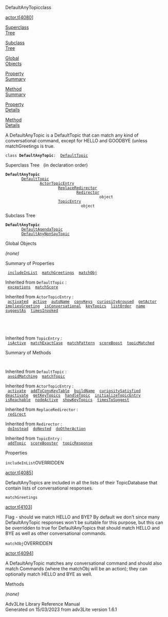 ---
---
<span class="title">DefaultAnyTopic</span><span class="type">class</span>

[actor.t](../file/actor.t.html)\[[4080](../source/actor.t.html#4080)\]

[Superclass  
Tree](#_SuperClassTree_)

[Subclass  
Tree](#_SubClassTree_)

[Global  
Objects](#_ObjectSummary_)

[Property  
Summary](#_PropSummary_)

[Method  
Summary](#_MethodSummary_)

[Property  
Details](#_Properties_)

[Method  
Details](#_Methods_)

<div class="fdesc">

A DefaultAnyTopic is a DefaultTopic that can match any kind of
conversational command, except for HELLO and GOODBYE (unless
matchGreetings is true.

`class `**`DefaultAnyTopic`**` :   `[`DefaultTopic`](../object/DefaultTopic.html)

</div>

<span id="_SuperClassTree_"></span>

<div class="mjhd">

<span class="hdln">Superclass Tree</span>   (in declaration order)

</div>

**`DefaultAnyTopic`**  
`         `[`DefaultTopic`](../object/DefaultTopic.html)  
`                 `[`ActorTopicEntry`](../object/ActorTopicEntry.html)  
`                         `[`ReplaceRedirector`](../object/ReplaceRedirector.html)  
`                                 `[`Redirector`](../object/Redirector.html)  
`                                         object`  
`                         `[`TopicEntry`](../object/TopicEntry.html)  
`                                 object`  
<span id="_SubClassTree_"></span>

<div class="mjhd">

<span class="hdln">Subclass Tree</span>  

</div>

**`DefaultAnyTopic`**  
`         `[`DefaultAgendaTopic`](../object/DefaultAgendaTopic.html)  
`         `[`DefaultAnyNonSayTopic`](../object/DefaultAnyNonSayTopic.html)  
<span id="_ObjectSummary_"></span>

<div class="mjhd">

<span class="hdln">Global Objects</span>  

</div>

*(none)* <span id="_PropSummary_"></span>

<div class="mjhd">

<span class="hdln">Summary of Properties</span>  

</div>

` `[`includeInList`](#includeInList)`  `[`matchGreetings`](#matchGreetings)`  `[`matchObj`](#matchObj)`  `

Inherited from `DefaultTopic` :  
` `[`exceptions`](../object/DefaultTopic.html#exceptions)`  `[`matchScore`](../object/DefaultTopic.html#matchScore)`  `

Inherited from `ActorTopicEntry` :  
` `[`activated`](../object/ActorTopicEntry.html#activated)`  `[`active`](../object/ActorTopicEntry.html#active)`  `[`autoName`](../object/ActorTopicEntry.html#autoName)`  `[`convKeys`](../object/ActorTopicEntry.html#convKeys)`  `[`curiosityAroused`](../object/ActorTopicEntry.html#curiosityAroused)`  `[`getActor`](../object/ActorTopicEntry.html#getActor)`  `[`impliesGreeting`](../object/ActorTopicEntry.html#impliesGreeting)`  `[`isConversational`](../object/ActorTopicEntry.html#isConversational)`  `[`keyTopics`](../object/ActorTopicEntry.html#keyTopics)`  `[`listOrder`](../object/ActorTopicEntry.html#listOrder)`  `[`name`](../object/ActorTopicEntry.html#name)`  `[`suggestAs`](../object/ActorTopicEntry.html#suggestAs)`  `[`timesInvoked`](../object/ActorTopicEntry.html#timesInvoked)`  `

` `

` `

Inherited from `TopicEntry` :  
` `[`isActive`](../object/TopicEntry.html#isActive)`  `[`matchExactCase`](../object/TopicEntry.html#matchExactCase)`  `[`matchPattern`](../object/TopicEntry.html#matchPattern)`  `[`scoreBoost`](../object/TopicEntry.html#scoreBoost)`  `[`topicMatched`](../object/TopicEntry.html#topicMatched)`  `

<span id="_MethodSummary_"></span>

<div class="mjhd">

<span class="hdln">Summary of Methods</span>  

</div>

` `

Inherited from `DefaultTopic` :  
` `[`avoidMatching`](../object/DefaultTopic.html#avoidMatching)`  `[`matchTopic`](../object/DefaultTopic.html#matchTopic)`  `

Inherited from `ActorTopicEntry` :  
` `[`activate`](../object/ActorTopicEntry.html#activate)`  `[`addToConvKeyTable`](../object/ActorTopicEntry.html#addToConvKeyTable)`  `[`buildName`](../object/ActorTopicEntry.html#buildName)`  `[`curiositySatisfied`](../object/ActorTopicEntry.html#curiositySatisfied)`  `[`deactivate`](../object/ActorTopicEntry.html#deactivate)`  `[`getKeyTopics`](../object/ActorTopicEntry.html#getKeyTopics)`  `[`handleTopic`](../object/ActorTopicEntry.html#handleTopic)`  `[`initializeTopicEntry`](../object/ActorTopicEntry.html#initializeTopicEntry)`  `[`isReachable`](../object/ActorTopicEntry.html#isReachable)`  `[`nodeActive`](../object/ActorTopicEntry.html#nodeActive)`  `[`showKeyTopics`](../object/ActorTopicEntry.html#showKeyTopics)`  `[`timesToSuggest`](../object/ActorTopicEntry.html#timesToSuggest)`  `

Inherited from `ReplaceRedirector` :  
` `[`redirect`](../object/ReplaceRedirector.html#redirect)`  `

Inherited from `Redirector` :  
` `[`doInstead`](../object/Redirector.html#doInstead)`  `[`doNested`](../object/Redirector.html#doNested)`  `[`doOtherAction`](../object/Redirector.html#doOtherAction)`  `

Inherited from `TopicEntry` :  
` `[`addTopic`](../object/TopicEntry.html#addTopic)`  `[`scoreBooster`](../object/TopicEntry.html#scoreBooster)`  `[`topicResponse`](../object/TopicEntry.html#topicResponse)`  `

<span id="_Properties_"></span>

<div class="mjhd">

<span class="hdln">Properties</span>  

</div>

<span id="includeInList"></span>

`includeInList`<span class="rem">OVERRIDDEN</span>

[actor.t](../file/actor.t.html)\[[4085](../source/actor.t.html#4085)\]

<div class="desc">

DefaultAnyTopics are included in all the lists of their TopicDatabase
that contain lists of conversational responses.

</div>

<span id="matchGreetings"></span>

`matchGreetings`

[actor.t](../file/actor.t.html)\[[4103](../source/actor.t.html#4103)\]

<div class="desc">

Flag - should we match HELLO and BYE? By default we don't since many
DefaultAnyTopic responses won't be suitable for this purpose, but this
can be overridden to true for DefaultAnyTopics that should match HELLO
and BYE as well as other conversational commands.

</div>

<span id="matchObj"></span>

`matchObj`<span class="rem">OVERRIDDEN</span>

[actor.t](../file/actor.t.html)\[[4094](../source/actor.t.html#4094)\]

<div class="desc">

A DefaultAnyTopic matches any conversational command and should also
match Commands (where the matchObj will be an action); they can
optionally match HELLO and BYE as well.

</div>

<span id="_Methods_"></span>

<div class="mjhd">

<span class="hdln">Methods</span>  

</div>

*(none)*

<div class="ftr">

Adv3Lite Library Reference Manual  
Generated on 15/03/2023 from adv3Lite version 1.6.1

</div>
